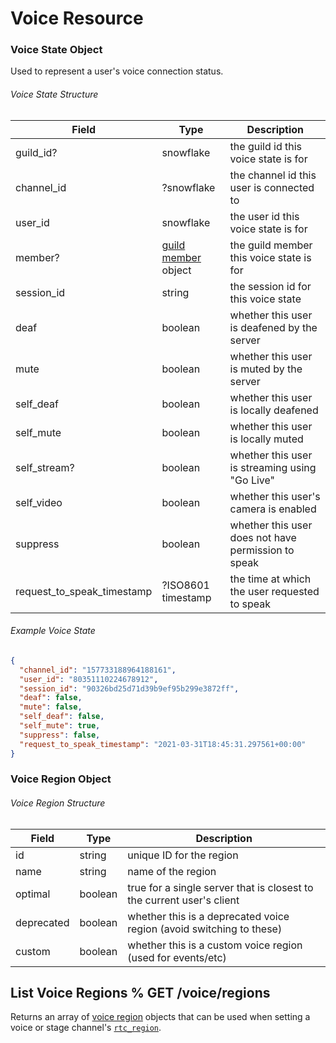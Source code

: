 # Voice Resource

### Voice State Object

Used to represent a user's voice connection status.

###### Voice State Structure

| Field                      | Type                                                             | Description                                         |
| -------------------------- | ---------------------------------------------------------------- | --------------------------------------------------- |
| guild_id?                  | snowflake                                                        | the guild id this voice state is for                |
| channel_id                 | ?snowflake                                                       | the channel id this user is connected to            |
| user_id                    | snowflake                                                        | the user id this voice state is for                 |
| member?                    | [guild member](#DOCS_RESOURCES_GUILD/guild-member-object) object | the guild member this voice state is for            |
| session_id                 | string                                                           | the session id for this voice state                 |
| deaf                       | boolean                                                          | whether this user is deafened by the server         |
| mute                       | boolean                                                          | whether this user is muted by the server            |
| self_deaf                  | boolean                                                          | whether this user is locally deafened               |
| self_mute                  | boolean                                                          | whether this user is locally muted                  |
| self_stream?               | boolean                                                          | whether this user is streaming using "Go Live"      |
| self_video                 | boolean                                                          | whether this user's camera is enabled               |
| suppress                   | boolean                                                          | whether this user does not have permission to speak |
| request_to_speak_timestamp | ?ISO8601 timestamp                                               | the time at which the user requested to speak       |

###### Example Voice State

```json
{
  "channel_id": "157733188964188161",
  "user_id": "80351110224678912",
  "session_id": "90326bd25d71d39b9ef95b299e3872ff",
  "deaf": false,
  "mute": false,
  "self_deaf": false,
  "self_mute": true,
  "suppress": false,
  "request_to_speak_timestamp": "2021-03-31T18:45:31.297561+00:00"
}
```

### Voice Region Object

###### Voice Region Structure

| Field      | Type    | Description                                                           |
| ---------- | ------- | --------------------------------------------------------------------- |
| id         | string  | unique ID for the region                                              |
| name       | string  | name of the region                                                    |
| optimal    | boolean | true for a single server that is closest to the current user's client |
| deprecated | boolean | whether this is a deprecated voice region (avoid switching to these)  |
| custom     | boolean | whether this is a custom voice region (used for events/etc)           |

## List Voice Regions % GET /voice/regions

Returns an array of [voice region](#DOCS_RESOURCES_VOICE/voice-region-object) objects that can be used when setting a voice or stage channel's [`rtc_region`](#DOCS_RESOURCES_CHANNEL/channel-object-channel-structure).
